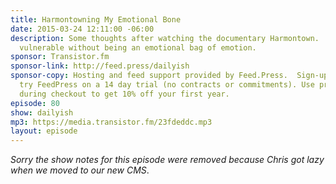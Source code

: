 ```yaml
---
title: Harmontowning My Emotional Bone
date: 2015-03-24 12:11:00 -06:00
description: Some thoughts after watching the documentary Harmontown.  Being emotionally
  vulnerable without being an emotional bag of emotion.
sponsor: Transistor.fm
sponsor-link: http://feed.press/dailyish
sponsor-copy: Hosting and feed support provided by Feed.Press.  Sign-up today and
  try FeedPress on a 14 day trial (no contracts or commitments). Use promo code "dailyish"
  during checkout to get 10% off your first year.
episode: 80
show: dailyish
mp3: https://media.transistor.fm/23fdeddc.mp3
layout: episode
---
```


<em>Sorry the show notes for this episode were removed because Chris got lazy when we moved to our new CMS</em>.
